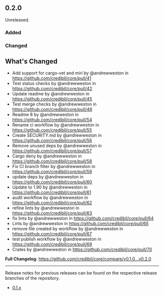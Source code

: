 ## 0.2.0

Unreleased.

### Added

### Changed

## What's Changed
* Add support for cargo-vet and miri by @andrewweston in https://github.com/credibil/core/pull/41
* Test status checks by @andrewweston in https://github.com/credibil/core/pull/42
* Update readme by @andrewweston in https://github.com/credibil/core/pull/45
* Test merge checks by @andrewweston in https://github.com/credibil/core/pull/46
* Readme 8 by @andrewweston in https://github.com/credibil/core/pull/54
* Rename ci workflow by @andrewweston in https://github.com/credibil/core/pull/55
* Create SECURITY.md by @andrewweston in https://github.com/credibil/core/pull/56
* Remove unused deps by @andrewweston in https://github.com/credibil/core/pull/57
* Cargo deny by @andrewweston in https://github.com/credibil/core/pull/58
* Fix CI branch filter by @andrewweston in https://github.com/credibil/core/pull/59
* update deps by @andrewweston in https://github.com/credibil/core/pull/60
* Update to 1.90 by @andrewweston in https://github.com/credibil/core/pull/61
* audit workflow by @andrewweston in https://github.com/credibil/core/pull/62
* refine lints by @andrewweston in https://github.com/credibil/core/pull/63
* fix lints by @andrewweston in https://github.com/credibil/core/pull/64
* Lints by @andrewweston in https://github.com/credibil/core/pull/65
* remove file created by workflow by @andrewweston in https://github.com/credibil/core/pull/67
* test publish workflow by @andrewweston in https://github.com/credibil/core/pull/69
* Crates by @andrewweston in https://github.com/credibil/core/pull/70


**Full Changelog**: https://github.com/credibil/core/compare/v0.1.0...v0.2.0

---

Release notes for previous releases can be found on the respective release 
branches of the repository.

<!-- ARCHIVE_START -->
* [0.1.x](https://github.com/credibil/core/blob/release-0.1.0/RELEASES.md)
